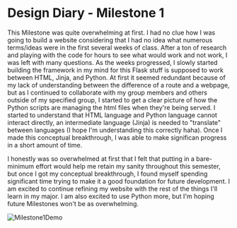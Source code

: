 # Design Diary - Milestone 1

This Milestone was quite overwhelming at first. I had no clue how I was going to build a website considering
that I had no idea what numerous terms/ideas were in the first several weeks of class. After a ton of research
and playing with the code for hours to see what would work and not work, I was left with many questions. As the
weeks progressed, I slowly started building the framework in my mind for this Flask stuff is supposed to work
between HTML, Jinja, and Python. At first it seemed redundant because of my lack of understanding between the
difference of a route and a webpage, but as I continued to collaborate with my group members and others outside
of my specified group, I started to get a clear picture of how the Python scripts are managing the html files
when they're being served. I started to understand that HTML language and Python language cannot interact directly,
an intermediate language (Jinja) is needed to "translate" between languages (I hope I'm understanding this correctly
haha). Once I made this conceptual breakthrough, I was able to make significan progress in a short amount of time. 

I honestly was so overwhelmed at first that I felt that putting in a bare-minimum effort would help me retain
my sanity throughout this semester, but once I got my conceptual breakthrough, I found myself spending significant
time trying to make it a good foundation for future development. I am excited to continue refining my website with
the rest of the things I'll learn in my major. I am also excited to use Python more, but I'm hoping future Milestones
won't be as overwhelming. 

![Milestone1Demo](https://github.com/rja45/flask-blog/blob/master/Milestone01.gif)